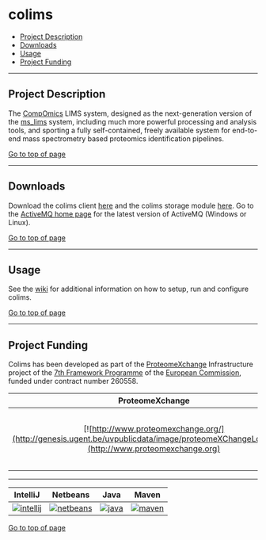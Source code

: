 # colims

 * [Project Description](#project-description)
 * [Downloads](#downloads)
 * [Usage](#usage)
 * [Project Funding](#project-funding)

----

## Project Description

The [CompOmics](http://www.compomics.com) LIMS system, designed as the next-generation version of the [ms_lims](http://code.google.com/p/ms-lims) system, including much more powerful processing and analysis tools, and sporting a fully self-contained, freely available system for end-to-end mass spectrometry based proteomics identification pipelines.

[Go to top of page](#colims)

----

## Downloads

Download the colims client [here](http://genesis.ugent.be/colims/colims-client-1.3.2.zip) and the colims storage module [here](http://genesis.ugent.be/colims/colims-distributed-1.3.2.zip). Go to the [ActiveMQ home page](http://activemq.apache.org/) for the latest version of ActiveMQ (Windows or Linux).

[Go to top of page](#colims)

----

## Usage
See the [wiki](https://github.com/compomics/colims/wiki) for additional information on how to setup, run and configure colims.

[Go to top of page](#colims)

----

## Project Funding

Colims has been developed as part of the [ProteomeXchange](http://www.proteomexchange.org) Infrastructure project of the [7th Framework Programme](http://cordis.europa.eu/fp7/home_en.html) of the [European Commission](http://ec.europa.eu/index_en.htm), funded under contract number 260558.

| ProteomeXchange | 7th Framework Programme | European Commission |
|:--:|:--:|:--:|
[![http://www.proteomexchange.org/](http://genesis.ugent.be/uvpublicdata/image/proteomeXChangeLogo.PNG)](http://www.proteomexchange.org) | [![http://cordis.europa.eu/fp7/home_en.html](http://cordis.europa.eu/icons/fp7_en.gif)](http://cordis.europa.eu/fp7/home_en.html) | [![http://ec.europa.eu/index_en.htm](http://ec.europa.eu/wel/template-2009/images/banner/european-commission-flag.jpg)](http://ec.europa.eu/index_en.htm) |

----

| IntelliJ | Netbeans | Java | Maven |
|:--:|:--:|:--:|:--:|
| [![intellij](http://genesis.ugent.be/uvpublicdata/image/icon_IntelliJIDEA.png)](https://www.jetbrains.com/idea/) | [![netbeans](https://netbeans.org/images_www/visual-guidelines/NB-logo-single.jpg)](https://netbeans.org/) | [![java](http://genesis.ugent.be/uvpublicdata/image/java.png)](http://java.com/en/) | [![maven](http://genesis.ugent.be/uvpublicdata/image/maven.png)](http://maven.apache.org/) |

[Go to top of page](#colims)
